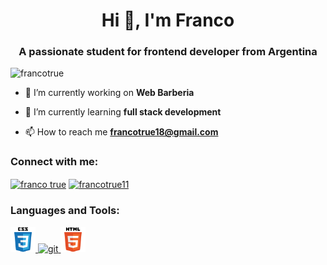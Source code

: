 <h1 align="center">Hi 👋, I'm Franco</h1>
<h3 align="center">A passionate student for frontend developer from Argentina</h3>

<p align="left"> <img src="https://komarev.com/ghpvc/?username=francotrue&label=Profile%20views&color=0e75b6&style=flat" alt="francotrue" /> </p>

- 🔭 I’m currently working on **Web Barberia**

- 🌱 I’m currently learning **full stack development**

- 📫 How to reach me **francotrue18@gmail.com**

<h3 align="left">Connect with me:</h3>
<p align="left">
<a href="https://fb.com/franco true" target="blank"><img align="center" src="https://raw.githubusercontent.com/rahuldkjain/github-profile-readme-generator/master/src/images/icons/Social/facebook.svg" alt="franco true" height="30" width="40" /></a>
<a href="https://instagram.com/francotrue11" target="blank"><img align="center" src="https://raw.githubusercontent.com/rahuldkjain/github-profile-readme-generator/master/src/images/icons/Social/instagram.svg" alt="francotrue11" height="30" width="40" /></a>
</p>

<h3 align="left">Languages and Tools:</h3>
<p align="left"> <a href="https://www.w3schools.com/css/" target="_blank" rel="noreferrer"> <img src="https://raw.githubusercontent.com/devicons/devicon/master/icons/css3/css3-original-wordmark.svg" alt="css3" width="40" height="40"/> </a> <a href="https://git-scm.com/" target="_blank" rel="noreferrer"> <img src="https://www.vectorlogo.zone/logos/git-scm/git-scm-icon.svg" alt="git" width="40" height="40"/> </a> <a href="https://www.w3.org/html/" target="_blank" rel="noreferrer"> <img src="https://raw.githubusercontent.com/devicons/devicon/master/icons/html5/html5-original-wordmark.svg" alt="html5" width="40" height="40"/> </a> </p>
